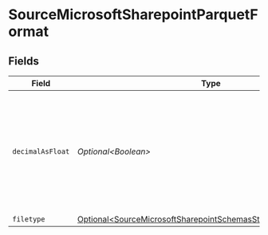 # SourceMicrosoftSharepointParquetFormat


## Fields

| Field                                                                                                                                            | Type                                                                                                                                             | Required                                                                                                                                         | Description                                                                                                                                      |
| ------------------------------------------------------------------------------------------------------------------------------------------------ | ------------------------------------------------------------------------------------------------------------------------------------------------ | ------------------------------------------------------------------------------------------------------------------------------------------------ | ------------------------------------------------------------------------------------------------------------------------------------------------ |
| `decimalAsFloat`                                                                                                                                 | *Optional\<Boolean>*                                                                                                                             | :heavy_minus_sign:                                                                                                                               | Whether to convert decimal fields to floats. There is a loss of precision when converting decimals to floats, so this is not recommended.        |
| `filetype`                                                                                                                                       | [Optional\<SourceMicrosoftSharepointSchemasStreamsFormatFiletype>](../../models/shared/SourceMicrosoftSharepointSchemasStreamsFormatFiletype.md) | :heavy_minus_sign:                                                                                                                               | N/A                                                                                                                                              |